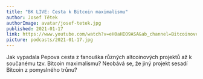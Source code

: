 ```yaml
---
title: "BK LIVE: Cesta k Bitcoin maximalismu"
author: Josef Tětek
authorImage: avatar/josef-tetek.jpg
published: 2021-01-17
link: https://www.youtube.com/watch?v=eH0aHIO9ASA&ab_channel=BitcoinovejKan%C3%A1l
picture: podcasts/2021-01-17.jpg
---
```

Jak vypadala Pepova cesta z fanouška různých altcoinových projektů až k součanému tzv. Bitcoin maximalismu? Neobává se, že jiný projekt sesadí Bitcoin z pomyslného trůnu?

